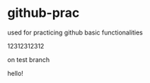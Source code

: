 # github-prac
used for practicing github basic functionalities


12312312312

on test branch


hello!